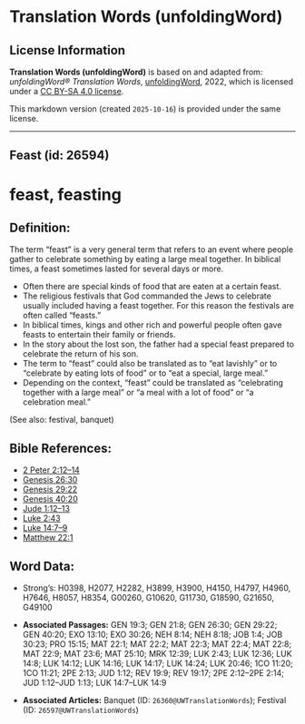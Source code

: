 # Translation Words (unfoldingWord)

## License Information

**Translation Words (unfoldingWord)** is based on and adapted from: _unfoldingWord® Translation Words_, [unfoldingWord](https://unfoldingword.org/utw), 2022, which is licensed under a [CC BY-SA 4.0 license](https://creativecommons.org/licenses/by-sa/4.0/legalcode.en).

This markdown version (created `2025-10-16`) is provided under the same license.



--------------------------------

## Feast (id: 26594)

feast, feasting
===============

Definition:
-----------

The term “feast” is a very general term that refers to an event where people gather to celebrate something by eating a large meal together. In biblical times, a feast sometimes lasted for several days or more.

* Often there are special kinds of food that are eaten at a certain feast.
* The religious festivals that God commanded the Jews to celebrate usually included having a feast together. For this reason the festivals are often called “feasts.”
* In biblical times, kings and other rich and powerful people often gave feasts to entertain their family or friends.
* In the story about the lost son, the father had a special feast prepared to celebrate the return of his son.
* The term to “feast” could also be translated as to “eat lavishly” or to “celebrate by eating lots of food” or to “eat a special, large meal.”
* Depending on the context, “feast” could be translated as “celebrating together with a large meal” or “a meal with a lot of food” or “a celebration meal.”

(See also: festival, banquet)

Bible References:
-----------------

* [2 Peter 2:12–14](https://ref.ly/2Pet2:12-2Pet2:14)
* [Genesis 26:30](https://ref.ly/Gen26:30)
* [Genesis 29:22](https://ref.ly/Gen29:22)
* [Genesis 40:20](https://ref.ly/Gen40:20)
* [Jude 1:12–13](https://ref.ly/Jude1:12-Jude1:13)
* [Luke 2:43](https://ref.ly/Luke2:43)
* [Luke 14:7–9](https://ref.ly/Luke14:7-Luke14:9)
* [Matthew 22:1](https://ref.ly/Matt22:1)

Word Data:
----------

* Strong’s: H0398, H2077, H2282, H3899, H3900, H4150, H4797, H4960, H7646, H8057, H8354, G00260, G10620, G11730, G18590, G21650, G49100

* **Associated Passages:** GEN 19:3; GEN 21:8; GEN 26:30; GEN 29:22; GEN 40:20; EXO 13:10; EXO 30:26; NEH 8:14; NEH 8:18; JOB 1:4; JOB 30:23; PRO 15:15; MAT 22:1; MAT 22:2; MAT 22:3; MAT 22:4; MAT 22:8; MAT 22:9; MAT 23:6; MAT 25:10; MRK 12:39; LUK 2:43; LUK 12:36; LUK 14:8; LUK 14:12; LUK 14:16; LUK 14:17; LUK 14:24; LUK 20:46; 1CO 11:20; 1CO 11:21; 2PE 2:13; JUD 1:12; REV 19:9; REV 19:17; 2PE 2:12–2PE 2:14; JUD 1:12–JUD 1:13; LUK 14:7–LUK 14:9
* **Associated Articles:** Banquet (ID: `26360@UWTranslationWords`); Festival (ID: `26597@UWTranslationWords`)


